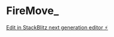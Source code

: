 # FireMove_

[Edit in StackBlitz next generation editor ⚡️](https://stackblitz.com/~/github.com/MaisPhenix1/FireMove_)